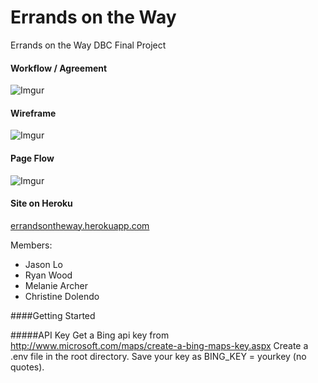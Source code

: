 Errands on the Way
===============

Errands on the Way DBC Final Project

#### Workflow / Agreement
![Imgur](http://i.imgur.com/zGaBShs.png)

#### Wireframe
![Imgur](http://i.imgur.com/Gji4I7b.png)

#### Page Flow
![Imgur](http://i.imgur.com/AATAMvR.png)

#### Site on Heroku
[errandsontheway.herokuapp.com](https://errandsontheway.herokuapp.com)

Members:
* Jason Lo
* Ryan Wood
* Melanie Archer
* Christine Dolendo

####Getting Started

#####API Key
Get a Bing api key from http://www.microsoft.com/maps/create-a-bing-maps-key.aspx
Create a .env file in the root directory.
Save your key as BING_KEY = yourkey (no quotes).



